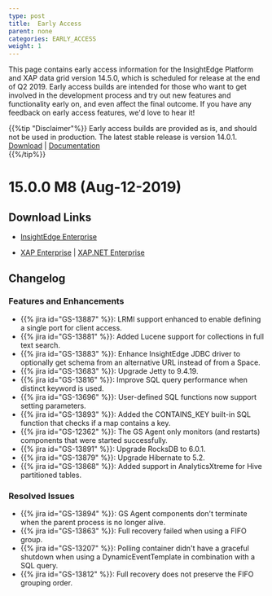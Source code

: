```yaml
---
type: post
title:  Early Access
parent: none
categories: EARLY_ACCESS
weight: 1
---
```


This page contains early access information for the InsightEdge Platform and XAP data grid version 14.5.0, which is scheduled for release at the end of Q2 2019. Early access builds are intended for those who want to get involved in the development process and try out new features and functionality early on, and even affect the final outcome. If you have any feedback on early access features, we'd love to hear it!

 {{%tip "Disclaimer"%}} Early access builds are provided as is, and should not be used in production. The latest stable release is version 14.0.1.<br>[Download](https://www.gigaspaces.com/download-center) | [Documentation](/latest/)</br>{{%/tip%}}


# 15.0.0 M8 (Aug-12-2019)

## Download Links

* [InsightEdge Enterprise](https://gigaspaces-releases-eu.s3.amazonaws.com/insightedge/15.0.0/gigaspaces-insightedge-enterprise-15.0.0-m8.zip) 

* [XAP Enterprise](https://gigaspaces-releases-eu.s3.amazonaws.com/xap/15.0.0/gigaspaces-xap-enterprise-15.0.0-m8.zip) | [XAP.NET Enterprise](https://gigaspaces-releases-eu.s3.amazonaws.com/xap/15.0.0/gigaspaces-xap.net-15.0.0-m8.msi)

## Changelog

### Features and Enhancements

- {{% jira id="GS-13887" %}}: LRMI support enhanced to enable defining a single port for client access.
- {{% jira id="GS-13881" %}}: Added Lucene support for collections in full text search.
- {{% jira id="GS-13883" %}}: Enhance InsightEdge JDBC driver to optionally get schema from an alternative URL instead of from a Space.
- {{% jira id="GS-13683" %}}: Upgrade Jetty to 9.4.19.
- {{% jira id="GS-13816" %}}: Improve SQL query performance when distinct keyword is used.
- {{% jira id="GS-13696" %}}: User-defined SQL functions now support setting parameters.
- {{% jira id="GS-13893" %}}: Added the CONTAINS_KEY built-in SQL function that checks if a map contains a key.
- {{% jira id="GS-12362" %}}: The GS Agent only monitors (and restarts) components that were started successfully.
- {{% jira id="GS-13891" %}}: Upgrade RocksDB to 6.0.1.
- {{% jira id="GS-13879" %}}: Upgrade Hibernate to 5.2.
- {{% jira id="GS-13868" %}}: Added support in AnalyticsXtreme for Hive partitioned tables.

### Resolved Issues

- {{% jira id="GS-13894" %}}: GS Agent components don't terminate when the parent process is no longer alive.
- {{% jira id="GS-13863" %}}: Full recovery failed when using a FIFO group.
- {{% jira id="GS-13207" %}}: Polling container didn't have a graceful shutdown when using a DynamicEventTemplate in combination with a SQL query.
- {{% jira id="GS-13812" %}}: Full recovery does not preserve the FIFO grouping order.
